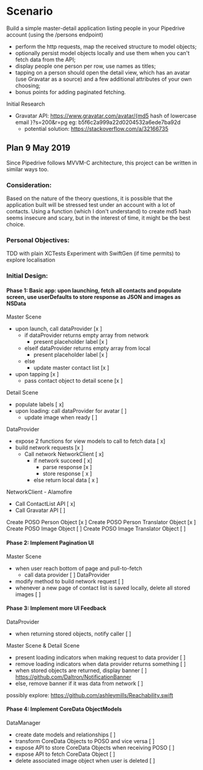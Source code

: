 # Scenario #
Build a simple master-detail application listing people in your Pipedrive account (using the /persons endpoint)

- perform the http requests, map the received structure to model objects;
- optionally persist model objects locally and use them when you can't fetch data from the API;
- display people one person per row, use names as titles;
- tapping on a person should open the detail view, which has an avatar (use Gravatar as a source) and a few additional attributes of your own choosing;
- bonus points for adding paginated fetching.

Initial Research
- Gravatar API: https://www.gravatar.com/avatar/{md5 hash of lowercase email }?s=200&r=pg eg: b5f6c2a999a22d0204532a6ede7ba92d
    - potential solution: https://stackoverflow.com/a/32166735

## Plan 9 May 2019 ##
Since Pipedrive follows MVVM-C architecture, this project can be written in similar ways too.

### Consideration: ###
Based on the nature of the theory questions, it is possible that the application built will be stressed test under an account with a lot of contacts.
Using a function (which I don't understand) to create md5 hash seems insecure and scary, but in the interest of time, it might be the best choice.

### Personal Objectives: ###
TDD with plain XCTests
Experiment with SwiftGen (if time permits) to explore localisation

### Initial Design: ###

#### Phase 1: Basic app: upon launching, fetch all contacts and populate screen, use userDefaults to store response as JSON and images as NSData ####

Master Scene
  - upon launch, call dataProvider [x ]
    - if dataProvider returns empty array from network
      - present placeholder label [x ]
    - elseif dataProvider returns empty array from local
      - present placeholder label [x ]
    - else
      - update master contact list [x ]
  - upon tapping [x ]
    - pass contact object to detail scene [x ]

Detail Scene
  - populate labels [ x]
  - upon loading: call dataProvider for avatar [ ]
    - update image when ready [ ]

DataProvider
  - expose 2 functions for view models to call to fetch data [ x]
  - build network requests [x ]
    - Call network NetworkClient [ x]
      - if network succeed [ x]
        - parse response [x ]
        - store response [ x ]
      - else return local data [ x ]

NetworkClient - Alamofire
  - Call ContactList API [ x]
  - Call Gravatar API [ ]
  
Create POSO Person Object [x ]
Create POSO Person Translator Object [x ]
Create POSO Image Object [ ]
Create POSO Image Translator Object [ ]

#### Phase 2: Implement Pagination UI ####
Master Scene
  - when user reach bottom of page and pull-to-fetch
    - call data provider [ ]
DataProvider
  - modify method to build network request [ ]
  - whenever a new page of contact list is saved locally, delete all stored images [ ]

#### Phase 3: Implement more UI Feedback ####
DataProvider
  - when returning stored objects, notify caller [ ]

Master Scene & Detail Scene
  - present loading indicators when making request to data provider [ ]
  - remove loading indicators when data provider returns something [ ]
  - when stored objects are returned, display banner [ ] https://github.com/Daltron/NotificationBanner
  - else, remove banner if it was data from network [ ]
  
  possibly explore: https://github.com/ashleymills/Reachability.swift

#### Phase 4: Implement CoreData ObjectModels ####
DataManager
  - create date models and relationships [ ]
  - transform CoreData Objects to POSO and vice versa [ ]
  - expose API to store CoreData Objects when receiving POSO [ ]
  - expose API to fetch CoreData Object [ ]
  - delete associated image object when user is deleted [ ]
